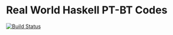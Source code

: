 # Real World Haskell PT-BT Codes

[![Build Status](https://travis-ci.org/Lambda-MA/rwhptbr-code.svg?branch=master)](https://travis-ci.org/Lambda-MA/rwhptbr-code)
